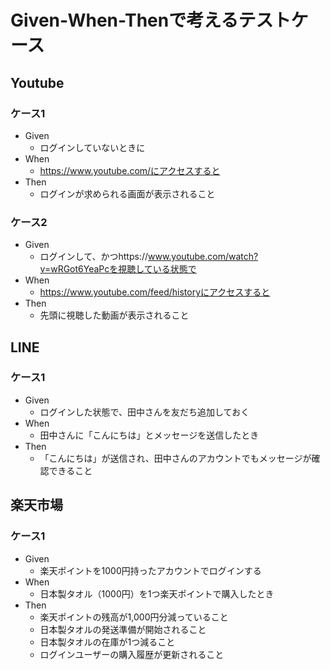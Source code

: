 # Given-When-Thenで考えるテストケース
## Youtube
### ケース1
- Given
  - ログインしていないときに
- When
  - https://www.youtube.com/にアクセスすると
- Then
  - ログインが求められる画面が表示されること
  
### ケース2
- Given
  - ログインして、かつhttps://www.youtube.com/watch?v=wRGot6YeaPcを視聴している状態で
- When
  - https://www.youtube.com/feed/historyにアクセスすると
- Then
  - 先頭に視聴した動画が表示されること

## LINE
### ケース1
- Given
  - ログインした状態で、田中さんを友だち追加しておく
- When
  - 田中さんに「こんにちは」とメッセージを送信したとき
- Then
  - 「こんにちは」が送信され、田中さんのアカウントでもメッセージが確認できること

## 楽天市場
### ケース1
- Given
  - 楽天ポイントを1000円持ったアカウントでログインする
- When
  - 日本製タオル（1000円）を1つ楽天ポイントで購入したとき
- Then
  - 楽天ポイントの残高が1,000円分減っていること
  - 日本製タオルの発送準備が開始されること
  - 日本製タオルの在庫が1つ減ること
  - ログインユーザーの購入履歴が更新されること
